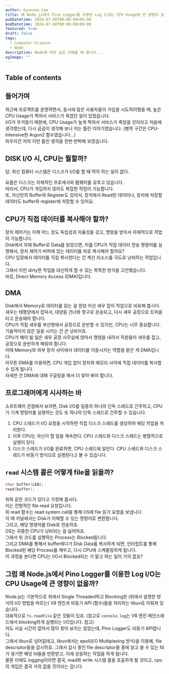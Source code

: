 ```yaml
---
author: Gyunseo Lee
title: 왜 Node.js에서 Pino Logger를 이용한 Log I/O는 CPU Usage에 큰 영향이 없을까?
pubDatetime: 2024-07-08T00:06:00+09:00
modDatetime: 2024-07-08T00:06:00+09:00
featured: true
draft: false
tags:
  - Computer-Science
  - Node
description: Node에 대한 깊은 이해를 해 봅시다...
ogImage: ""
---
```


## Table of contents

## 들어가며

최근에 프로젝트를 운영하면서, 동시에 많은 사용자들이 가입을 시도하려했을 때, 높은 CPU Usage가 찍혀서 서비스가 죽었던 일이 있었습니다.  
I/O가 무거웠기 때문에, CPU Usage가 높게 찍혀서 서비스가 죽었을 것이라고 처음에 생각했는데, 다시 곰곰이 생각해 보니 이는 틀린 이야기였습니다. (병목 구간은 CPU-Intensive한 Argon2 함수였습니다...)  
좌우지간 저의 이런 틀린 생각을 한번 반박해 보겠습니다.

## DISK I/O 시, CPU는 뭘할까?

답: 최신 컴퓨터 시스템은 디스크가 I/O를 할 때 딱히 하는 일이 없다.

요즘은 디스크는 자체적인 프로세서와 펌웨어를 갖추고 있습니다.  
따라서, CPU가 개입하지 않아도 복잡한 작업이 가능합니다.  
또, 자신만의 Buffer와 Register도 있어서, 장치에서 Read한 데이터나, 장치에 저장할 데이터도 buffer와 register에 저장할 수 있어요.

## CPU가 직접 데이터를 복사해야 할까?

장치 제어기는 이제 어느 정도 독립성과 자율성을 갖고, 명령을 받아서 자체적으로 작업이 가능합니다.  
Disk에서 자체 Buffer로 Data를 읽었으면, 이를 CPU가 직접 데이터 전송 명령어를 실행해서, 장치 제어기 버퍼에 있는 데이터를 따로 복사해야 할까요?  
CPU 입장에서 데이터를 직접 복사한다는 건 계산 리소스를 극도로 낭비하는 작업입니다.  
그래서 이런 dirty한 작업을 대신하게 할 수 있는 똑똑한 방식을 고안했습니다.  
바로, Direct Memory Access (DMA)입니다.

## DMA

Disk에서 Memory로 데이터를 읽는 걸 원양 어선 새우 잡이 작업으로 비유해 봅시다.  
새우는 태평양에서 잡혀서, 대양을 건너와 항구로 운송되고, 다시 새우 공장으로 트럭을 타고 운송돼야 합니다.  
CPU가 직접 새우를 부산항에서 공장으로 운반할 수 있지만, CPU는 너무 중요합니다.  
기술적이지 않은 일을 시키는 건 큰 낭비이죠.  
CPU가 해야 될 일은 새우 공장 사무실에 앉아서 명령을 내려서 직원들이 새우를 잡고, 공장으로 운반하게 해줘야 합니다.  
이때 Memory와 외부 장치 사이에서 데이터를 이동시키는 역할을 맡은 게 DMA입니다.  
아무튼 DMA를 이용하면, CPU 개입 없이 장치와 메모리 사이에 직접 데이터를 복사할 수 있게 됩니다.  
자세한 건 DMA에 대해 구글링을 해서 더 찾아 봐야 합니다.

## 프로그래머에게 시사하는 바

소프트웨어 관점에서 보자면, Disk I/O를 일종의 하나의 단독 스레드로 간주하고, CPU가 기계 명령어를 실행하는 것도 또 하나의 단독 스레드로 간주할 수 있습니다.

1. CPU 스레드가 I/O 요청을 시작하면 직접 디스크 스레드를 생성하여 해당 작업을 처리한다.
2. 이후 CPU는 자신이 할 일을 계속한다. CPU 스레드와 디스크 스레드는 병렬적으로 실행이 된다.
3. 디스크 스레드가 I/O를 완료하면, CPU 스레드에 알린다.
   CPU 스레드와 디스크 스레드가 비동기 방식으로 실행된다고 볼 수 있습니다.

## `read` 시스템 콜은 어떻게 file을 읽을까?

```c
char buffer[LEN];
read(buffer);
```

위와 같은 코드가 있다고 가정해 봅시다.  
이는 전형적인 file read 요청입니다.  
위 read 함수는 read system call을 통해 OS에 file 읽기 요청을 보냅니다.  
이 때 커널에서는 Disk가 이해할 수 있는 명령어로 변환합니다.  
그리고, 해당 명령어를 Disk로 전송하죠.  
OS는 귀중한 CPU가 낭비되는 걸 싫어하죠.  
그래서 위 코드를 실행하는 Process는 Blocked됩니다.  
그리고 DMA를 통해서 buffer에다가 Disk Data를 복사하게 되면, 인터럽트를 통해 Blocked된 해당 Process를 깨우고, 다시 CPU에 스케줄링하게 됩니다.  
이 과정을 본다면 CPU는 I/O시 Blocked되는 거 말고 하는 일이 거의 없죠?

## 그럼 왜 Node.js에서 Pino Logger를 이용한 Log I/O는 CPU Usage에 큰 영향이 없을까?

Node.js는 기본적으로 위에서 Single Threaded하고 Blocking한 (위에서 설명한 방식의 I/O 방법을 따르는) V8 엔진과 비동기 API (함수)들을 처리하는 libuv로 이뤄져 있습니다.  
대표적으로 `fs.readFile` 같은 것들이 있죠. (참고로 `console.log`는 V8 엔진 메인스레드에서 blocking하게 실행되는 I/O입니다. 참고)  
저도 사실 시간이 없어서 많이 찾아 보지는 않았는데, Pino Logger도 비동기 API랍니다.  
그래서 libuv로 넘어갈테고, libuv에서는 epoll(I/O Multiplexing 방식)을 이용해, file descriptor들을 감시하죠.
그래서 감시 중인 file descriptor들 중에 읽고 쓸 수 있는 fd가 생기면 해당 fd들을 반환받고, 이에 상응하는 작업을 하게 됩니다.  
물론 이때도 logging이라면 결국, read와 write 시스템 콜을 호출하게 될 것이고, cpu의 개입은 결국 거의 없을 것이라는 겁니다.
